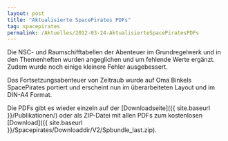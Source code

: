 ```yaml
---
layout: post
title: "Aktualisierte SpacePirates PDFs"
tag: spacepirates
permalink: /Aktuelles/2012-03-24-AktualisierteSpacePiratesPDFs
---
```


Die NSC- und Raumschifftabellen der Abenteuer im Grundregelwerk und in den Themenheften wurden angeglichen und um fehlende Werte ergänzt. Zudem wurde noch einige kleinere Fehler ausgebessert.

Das Fortsetzungsabenteuer von Zeitraub wurde auf Oma Binkels SpacePirates portiert und erscheint nun im überarbeiteten Layout und im DIN-A4 Format.

Die PDFs gibt es wieder einzeln auf der [Downloadseite]({{ site.baseurl }}/Publikationen/) oder als ZIP-Datei mit allen PDFs zum kostenlosen [Download]({{ site.baseurl }}/Spacepirates/Downloaddir/V2/Spbundle_last.zip).


